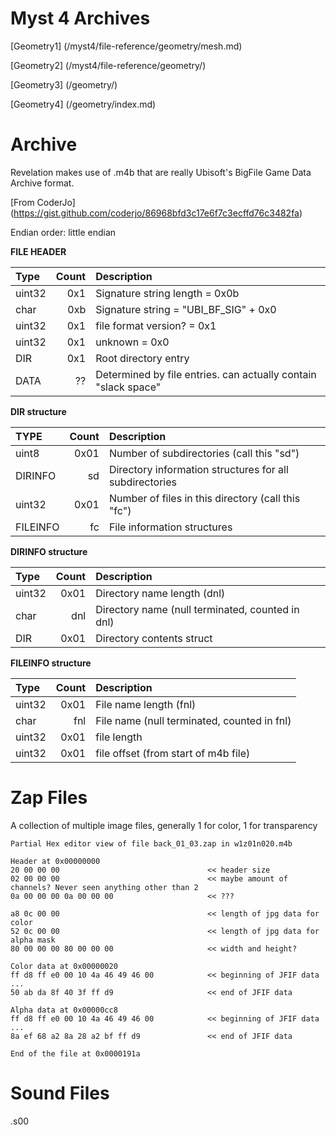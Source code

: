 # Myst 4 Archives

[Geometry1] (/myst4/file-reference/geometry/mesh.md)

[Geometry2] (/myst4/file-reference/geometry/)

[Geometry3] (/geometry/)

[Geometry4] (/geometry/index.md)


# Archive
Revelation makes use of .m4b that are really Ubisoft's BigFile Game Data Archive format. 

[From CoderJo] (https://gist.github.com/coderjo/86968bfd3c17e6f7c3ecffd76c3482fa)

Endian order: little endian

**FILE HEADER**

|  Type  | Count | Description |
| :----- | ----: | :---------- |
| uint32 |  0x1  | Signature string length = 0x0b |
| char   |  0xb  | Signature string = "UBI_BF_SIG" + 0x0 |
| uint32 |  0x1  | file format version? = 0x1 |
| uint32 |  0x1  | unknown = 0x0|
| DIR    |  0x1  | Root directory entry |
| DATA   |  ??   | Determined by file entries. can actually contain "slack space" |

**DIR structure**

|  TYPE    | Count | Description |
| :-----   | ----: | :---------- |
| uint8    | 0x01  | Number of subdirectories (call this "sd") |
| DIRINFO  | sd    | Directory information structures for all subdirectories |
| uint32   | 0x01  | Number of files in this directory (call this "fc") |
| FILEINFO | fc    | File information structures |

**DIRINFO structure**

|  Type  | Count | Description |
| :----- | ----: | :---------- |
| uint32 | 0x01  | Directory name length (dnl) |
| char   | dnl   | Directory name (null terminated, counted in dnl) |
| DIR    | 0x01  | Directory contents struct |

**FILEINFO structure**

|  Type  | Count | Description |
| :----- | ----: | :---------- |
| uint32 | 0x01  | File name length (fnl) |
| char   | fnl   | File name (null terminated, counted in fnl) |
| uint32 | 0x01  | file length |
| uint32 | 0x01  | file offset (from start of m4b file) |

# Zap Files
A collection of multiple image files, generally 1 for color, 1 for transparency

    Partial Hex editor view of file back_01_03.zap in w1z01n020.m4b

    Header at 0x00000000
    20 00 00 00									<< header size
    02 00 00 00									<< maybe amount of channels? Never seen anything other than 2
    0a 00 00 00 0a 00 00 00						<< ???

    a8 0c 00 00									<< length of jpg data for color
    52 0c 00 00									<< length of jpg data for alpha mask
    80 00 00 00 80 00 00 00						<< width and height?

    Color data at 0x00000020
    ff d8 ff e0 00 10 4a 46 49 46 00			<< beginning of JFIF data
    ...
    50 ab da 8f 40 3f ff d9						<< end of JFIF data

    Alpha data at 0x00000cc8
    ff d8 ff e0 00 10 4a 46 49 46 00			<< beginning of JFIF data
    ...
    8a ef 68 a2 8a 28 a2 bf ff d9				<< end of JFIF data

    End of the file at 0x0000191a

# Sound Files
.s00